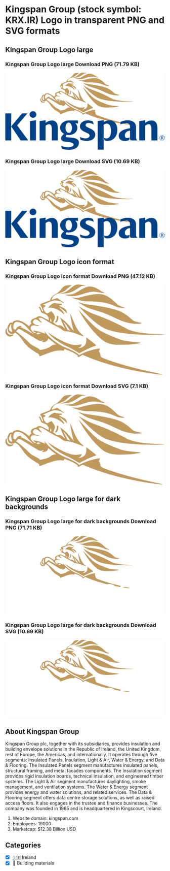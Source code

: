 # Kingspan Group (stock symbol: KRX.IR) Logo in transparent PNG and SVG formats

## Kingspan Group Logo large

### Kingspan Group Logo large Download PNG (71.79 KB)

![Kingspan Group Logo large Download PNG (71.79 KB)](/img/orig/KRX.IR_BIG-95f130bc.png)

### Kingspan Group Logo large Download SVG (10.69 KB)

![Kingspan Group Logo large Download SVG (10.69 KB)](/img/orig/KRX.IR_BIG-0868d2b9.svg)

## Kingspan Group Logo icon format

### Kingspan Group Logo icon format Download PNG (47.12 KB)

![Kingspan Group Logo icon format Download PNG (47.12 KB)](/img/orig/KRX.IR-850f8827.png)

### Kingspan Group Logo icon format Download SVG (7.1 KB)

![Kingspan Group Logo icon format Download SVG (7.1 KB)](/img/orig/KRX.IR-13a63a66.svg)

## Kingspan Group Logo large for dark backgrounds

### Kingspan Group Logo large for dark backgrounds Download PNG (71.71 KB)

![Kingspan Group Logo large for dark backgrounds Download PNG (71.71 KB)](/img/orig/KRX.IR_BIG.D-c7ecfcf6.png)

### Kingspan Group Logo large for dark backgrounds Download SVG (10.69 KB)

![Kingspan Group Logo large for dark backgrounds Download SVG (10.69 KB)](/img/orig/KRX.IR_BIG.D-07d9178f.svg)

## About Kingspan Group

Kingspan Group plc, together with its subsidiaries, provides insulation and building envelope solutions in the Republic of Ireland, the United Kingdom, rest of Europe, the Americas, and internationally. It operates through five segments: Insulated Panels, Insulation, Light & Air, Water & Energy, and Data & Flooring. The Insulated Panels segment manufactures insulated panels, structural framing, and metal facades components. The Insulation segment provides rigid insulation boards, technical insulation, and engineered timber systems. The Light & Air segment manufactures daylighting, smoke management, and ventilation systems. The Water & Energy segment provides energy and water solutions, and related services. The Data & Flooring segment offers data centre storage solutions, as well as raised access floors. It also engages in the trustee and finance businesses. The company was founded in 1965 and is headquartered in Kingscourt, Ireland.

1. Website domain: kingspan.com
2. Employees: 19000
3. Marketcap: $12.38 Billion USD


## Categories
- [x] 🇮🇪 Ireland
- [x] 🧱 Building materials
